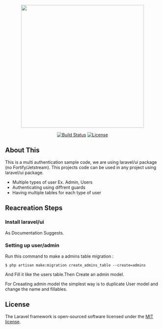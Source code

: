 <p align="center"><a href="https://laravel.com" target="_blank"><img src="https://raw.githubusercontent.com/laravel/art/master/logo-lockup/5%20SVG/2%20CMYK/1%20Full%20Color/laravel-logolockup-cmyk-red.svg" width="400"></a></p>

<p align="center">
<a href="https://travis-ci.org/laravel/framework"><img src="https://travis-ci.org/laravel/framework.svg" alt="Build Status"></a>
<a href="https://packagist.org/packages/laravel/framework"><img src="https://img.shields.io/packagist/l/laravel/framework" alt="License"></a>
</p>

## About This

This is a multi authentication sample code, we are using laravel/ui package (no Fortify/Jetstream).
This projects code can be used in any project using laravel/ui package.

-   Multiple types of user Ex. Admin, Users
-   Authenticating using diffrent guards
-   Having multiple tables for each type of user

## Reacreation Steps

### Install laravel/ui

As Documentation Suggests.

### Setting up user/admin

Run this command to make a admins table migration :

`$ php artisan make:migration create_admins_table --create=admins`

And Fill it like the users table.Then Create an admin model.

For Creaating admin model the simplest way is to duplicate User model and change the name and fillables.

## License

The Laravel framework is open-sourced software licensed under the [MIT license](https://opensource.org/licenses/MIT).
